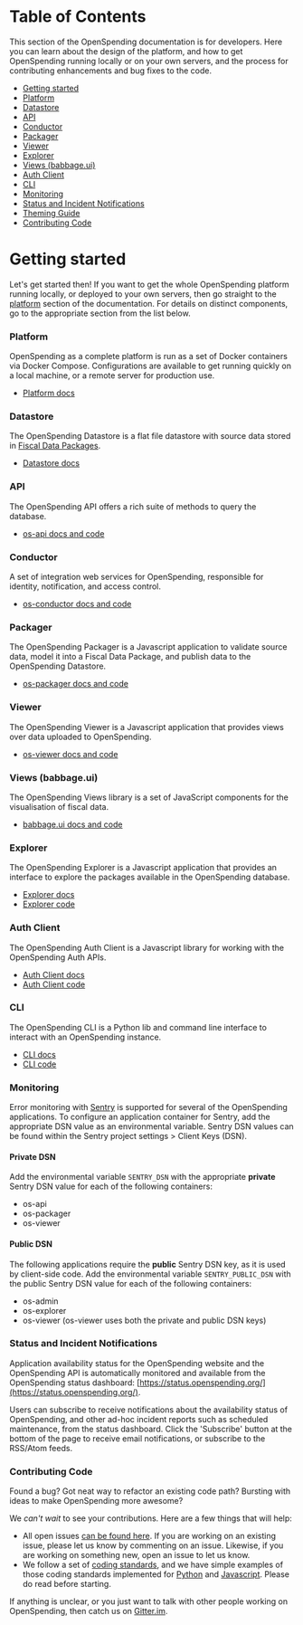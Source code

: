 # Table of Contents

This section of the OpenSpending documentation is for developers. Here you can learn about the design of the platform, and how to get OpenSpending running locally or on your own servers, and the process for contributing enhancements and bug fixes to the code.

- [Getting started](#getting-started)
- [Platform](platform/)
- [Datastore](datastore/)
- [API](#api)
- [Conductor](#conductor)
- [Packager](#packager)
- [Viewer](#viewer)
- [Explorer](explorer/)
- [Views (babbage.ui)](views/)
- [Auth Client](auth-client/)
- [CLI](cli/)
- [Monitoring](#monitoring)
- [Status and Incident Notifications](#status-and-incident-notifications)
- [Theming Guide](theming-guide/)
- [Contributing Code](#contributing-code)

# Getting started

Let's get started then! If you want to get the whole OpenSpending platform running locally, or deployed to your own servers, then go straight to the [platform](platform/) section of the documentation. For details on distinct components, go to the appropriate section from the list below.

### Platform

OpenSpending as a complete platform is run as a set of Docker containers via Docker Compose. Configurations are available to get running quickly on a local machine, or a remote server for production use.

- [Platform docs](platform/)

### Datastore

The OpenSpending Datastore is a flat file datastore with source data stored in [Fiscal Data Packages](http://frictionlessdata.io/specs/fiscal-data-package/).

- [Datastore docs](datastore/)

### API

The OpenSpending API offers a rich suite of methods to query the database.

- [os-api docs and code](https://github.com/openspending/os-api)

### Conductor

A set of integration web services for OpenSpending, responsible for identity, notification, and access control.

- [os-conductor docs and code](https://github.com/openspending/os-conductor)

### Packager

The OpenSpending Packager is a Javascript application to validate source data, model it into a Fiscal Data Package, and publish data to the OpenSpending Datastore.

- [os-packager docs and code](https://github.com/openspending/os-packager)

### Viewer

The OpenSpending Viewer is a Javascript application that provides views over data uploaded to OpenSpending.

- [os-viewer docs and code](https://github.com/openspending/os-viewer)

### Views (babbage.ui)

The OpenSpending Views library is a set of JavaScript components for the visualisation of fiscal data.

- [babbage.ui docs and code](https://github.com/openspending/babbage.ui)

### Explorer

The OpenSpending Explorer is a Javascript application that provides an interface to explore the packages available in the OpenSpending database.

- [Explorer docs](explorer/)
- [Explorer code](https://github.com/openspending/os-explorer)

### Auth Client

The OpenSpending Auth Client is a Javascript library for working with the OpenSpending Auth APIs.

- [Auth Client docs](auth-client/)
- [Auth Client code](https://github.com/openspending/os-auth-client)

### CLI

The OpenSpending CLI is a Python lib and command line interface to interact with an OpenSpending instance.

- [CLI docs](cli/)
- [CLI code](https://github.com/openspending/os-cli)

### Monitoring

Error monitoring with [Sentry](https://sentry.io/) is supported for several of the OpenSpending applications. To configure an application container for Sentry, add the appropriate DSN value as an environmental variable. Sentry DSN values can be found within the Sentry project settings > Client Keys (DSN).

#### Private DSN

Add the environmental variable `SENTRY_DSN` with the appropriate **private** Sentry DSN value for each of the following containers:

- os-api
- os-packager
- os-viewer

#### Public DSN

The following applications require the **public** Sentry DSN key, as it is used by client-side code. Add the environmental variable `SENTRY_PUBLIC_DSN` with the public Sentry DSN value for each of the following containers:

- os-admin
- os-explorer
- os-viewer (os-viewer uses both the private and public DSN keys)

### Status and Incident Notifications

Application availability status for the OpenSpending website and the OpenSpending API is automatically monitored and available from the OpenSpending status dashboard: [https://status.openspending.org/](https://status.openspending.org/).

Users can subscribe to receive notifications about the availability status of OpenSpending, and other ad-hoc incident reports such as scheduled maintenance, from the status dashboard. Click the 'Subscribe' button at the bottom of the page to receive email notifications, or subscribe to the RSS/Atom feeds.

### Contributing Code

Found a bug? Got neat way to refactor an existing code path? Bursting with ideas to make OpenSpending more awesome?

We *can't wait* to see your contributions. Here are a few things that will help:

- All open issues [can be found here](http://github.com/openspending/openspending/issues). If you are working on an existing issue, please let us know by commenting on an issue. Likewise, if you are working on something new, open an issue to let us know.
- We follow a set of [coding standards](https://github.com/okfn/coding-standards), and we have simple examples of those coding standards implemented for [Python](https://github.com/okfn/oki-py) and [Javascript](https://github.com/okfn/oki-js). Please do read before starting.

If anything is unclear, or you just want to talk with other people working on OpenSpending, then catch us on [Gitter.im](http://gitter.im/openspending/chat).
